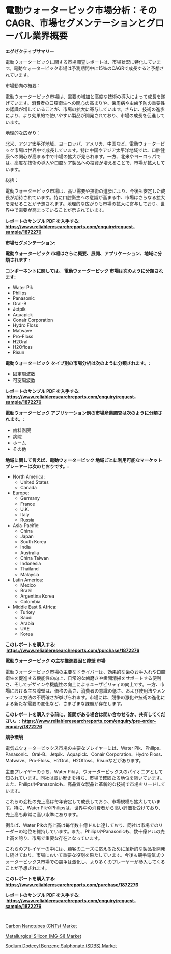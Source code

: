 <p><h1>電動ウォーターピック市場分析：そのCAGR、市場セグメンテーションとグローバル業界概要</h1></p><p><strong>エグゼクティブサマリー</strong></p>
<p><p>電動ウォーターピックに関する市場調査レポートは、市場状況に特化しています。電動ウォーターピック市場は予測期間中に15％のCAGRで成長すると予想されています。</p><p>市場動向の概要：</p><p>電動ウォーターピック市場は、需要の増加と高度な技術の導入によって成長を遂げています。消費者の口腔衛生への関心の高まりや、歯周病や虫歯予防の重要性の認識が増していることが、市場の拡大に寄与しています。さらに、技術の進歩により、より効果的で使いやすい製品が開発されており、市場の成長を促進しています。</p><p>地理的な広がり：</p><p>北米、アジア太平洋地域、ヨーロッパ、アメリカ、中国など、電動ウォーターピック市場は世界中で成長しています。特に中国やアジア太平洋地域では、口腔健康への関心が高まる中で市場の拡大が見られます。一方、北米やヨーロッパでは、高度な技術の導入や口腔ケア製品への投資が増えることで、市場が拡大しています。</p><p>総括：</p><p>電動ウォーターピック市場は、高い需要や技術の進歩により、今後も安定した成長が期待されています。特に口腔衛生への意識が高まる中、市場はさらなる拡大を見せることが予想されます。地理的な広がりも市場の拡大に寄与しており、世界中で需要が高まっていることが示されています。</p></p>
<p><strong>レポートのサンプル PDF を入手する: <a href="https://www.reliableresearchreports.com/enquiry/request-sample/1872276">https://www.reliableresearchreports.com/enquiry/request-sample/1872276</a></strong></p>
<p><strong>市場セグメンテーション:</strong></p>
<p><strong> 電動ウォーターピック 市場はさらに概要、展開、アプリケーション、地域に分類されます :</strong></p>
<p><strong>コンポーネントに関しては、 電動ウォーターピック 市場は次のように分類されます: &nbsp;</strong></p>
<p><ul><li>Water Pik</li><li>Philips</li><li>Panasonic</li><li>Oral-B</li><li>Jetpik</li><li>Aquapick</li><li>Conair Corporation</li><li>Hydro Floss</li><li>Matwave</li><li>Pro-Floss</li><li>H2Oral</li><li>H2Ofloss</li><li>Risun</li></ul></p>
<p><strong> 電動ウォーターピック タイプ別の市場分析は次のように分類されます。:</strong></p>
<p><ul><li>固定周波数</li><li>可変周波数</li></ul></p>
<p><strong>レポートのサンプル PDF を入手する: &nbsp;<a href="https://www.reliableresearchreports.com/enquiry/request-sample/1872276">https://www.reliableresearchreports.com/enquiry/request-sample/1872276</a></strong></p>
<p><strong> 電動ウォーターピック アプリケーション別の市場産業調査は次のように分類されます。:</strong></p>
<p><ul><li>歯科医院</li><li>病院</li><li>ホーム</li><li>その他</li></ul></p>
<p><strong>地域に関して言えば、電動ウォーターピック 地域ごとに利用可能なマーケットプレーヤーは次のとおりです。:</strong></p>
<p><ul>
    <li>
        North America:
        <ul>
            <li>United States</li>
            <li>Canada</li>
        </ul>
    </li>
    <li>
        Europe:
        <ul>
            <li>Germany</li>
            <li>France</li>
            <li>U.K.</li>
            <li>Italy</li>
            <li>Russia</li>
        </ul>
    </li>
    <li>
        Asia-Pacific:
        <ul>
            <li>China</li>
            <li>Japan</li>
            <li>South Korea</li>
            <li>India</li>
            <li>Australia</li>
            <li>China Taiwan</li>
            <li>Indonesia</li>
            <li>Thailand</li>
            <li>Malaysia</li>
        </ul>
    </li>
    <li>
        Latin America:
        <ul>
            <li>Mexico</li>
            <li>Brazil</li>
            <li>Argentina Korea</li>
            <li>Colombia</li>
        </ul>
    </li>
    <li>
        Middle East & Africa:
        <ul>
            <li>Turkey</li>
            <li>Saudi</li>
            <li>Arabia</li>
            <li>UAE</li>
            <li>Korea</li>
        </ul>
    </li>
    </ul></p>
<p><strong>このレポートを購入する: &nbsp;<a href="https://www.reliableresearchreports.com/purchase/1872276">https://www.reliableresearchreports.com/purchase/1872276</a></strong></p>
<p><strong>電動ウォーターピック の主な推進要因と障壁 市場</strong></p>
<p><p>電動ウォーターピック市場の主要なドライバーは、効果的な歯のお手入れや口腔衛生を促進する機能性の向上、日常的な歯磨きや歯間清掃をサポートする便利さ、そしてデザインや機能性の向上によるユーザビリティの向上です。一方、市場における主な障壁は、価格の高さ、消費者の意識の低さ、および使用法やメンテナンス方法の不明確さが挙げられます。市場には、競争の激化や技術の進化による新たな需要の変化など、さまざまな課題が存在します。</p></p>
<p><strong>このレポートを購入する前に、質問がある場合は問い合わせるか、共有してください。:&nbsp; <a href="https://www.reliableresearchreports.com/enquiry/pre-order-enquiry/1872276">https://www.reliableresearchreports.com/enquiry/pre-order-enquiry/1872276</a></strong></p>
<p><strong>競争環境</strong></p>
<p><p>電気式ウォーターピックス市場の主要なプレイヤーには、Water Pik、Philips、Panasonic、Oral-B、Jetpik、Aquapick、Conair Corporation、Hydro Floss、Matwave、Pro-Floss、H2Oral、H2Ofloss、Risunなどがあります。</p><p>主要プレイヤーのうち、Water Pikは、ウォーターピックスのパイオニアとして知られています。同社は長い歴史を持ち、市場で確固たる地位を築いています。また、PhilipsやPanasonicも、高品質な製品と革新的な技術で市場をリードしています。</p><p>これらの会社の売上高は毎年安定して成長しており、市場規模も拡大しています。特に、Water PikやPhilipsは、世界中の消費者から高い評価を受けており、売上高も非常に高い水準にあります。</p><p>例えば、Water Pikの売上高は毎年数十億ドルに達しており、同社は市場でのリーダーの地位を維持しています。また、PhilipsやPanasonicも、数十億ドルの売上高を誇り、市場で重要な存在となっています。</p><p>これらのプレイヤーの中には、顧客のニーズに応えるために革新的な製品を開発し続けており、市場において重要な役割を果たしています。今後も競争電気式ウォーターピックス市場での競争は激化し、より多くのプレーヤーが参入してくることが予想されます。</p></p>
<p><strong>このレポートを購入する: &nbsp; <a href="https://www.reliableresearchreports.com/purchase/1872276">https://www.reliableresearchreports.com/purchase/1872276</a></strong></p>
<p><strong>レポートのサンプル PDF を入手する: &nbsp;<a href="https://www.reliableresearchreports.com/enquiry/request-sample/1872276">https://www.reliableresearchreports.com/enquiry/request-sample/1872276</a></strong><strong></strong></p>
<p>&nbsp;</p>
<p><p><a href="https://lydian-appliance-61d.notion.site/Carbon-Nanotubes-CNTs-Market-Size-Market-Share-and-Global-Market-Analysis-Report-2024-2031-cd70aff54abf48ce849b6bb533b571bc">Carbon Nanotubes (CNTs) Market</a></p><p><a href="https://summer-dogwood-3e9.notion.site/Metallurgical-Silicon-MG-Si-Market-Share-Market-New-Trends-Analysis-Report-By-Type-By-Applicati-8f1ab8ec77964588b52c1ec82f98248e">Metallurgical Silicon (MG-Si) Market</a></p><p><a href="https://github.com/Sherrillcrooksxa8i18ucf2m/Market-Research-Report-List-1/blob/main/sodium-dodecyl-benzene-sulphonate-sdbs-market.md">Sodium Dodecyl Benzene Sulphonate (SDBS) Market</a></p></p>
